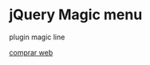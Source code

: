 <h1>jQuery Magic menu</h1>
<p>plugin magic line</p>
<a href="http://comprar-web.com">comprar web</a>